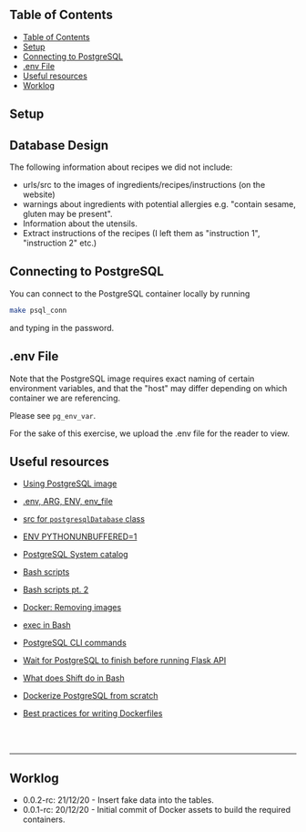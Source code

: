 ## Table of Contents

- [Table of Contents](#table-of-contents)
- [Setup](#setup)
- [Connecting to PostgreSQL](#connecting-to-postgresql)
- [.env File](#env-file)
- [Useful resources](#useful-resources)
- [Worklog](#worklog)

## Setup



## Database Design

The following information about recipes we did not include:

- urls/src to the images of ingredients/recipes/instructions (on the website)
- warnings about ingredients with potential allergies e.g. "contain sesame, gluten may be present".
- Information about the utensils.
- Extract instructions of the recipes (I left them as "instruction 1", "instruction 2" etc.)

## Connecting to PostgreSQL

You can connect to the PostgreSQL container locally by running

```bash
make psql_conn
```
and typing in the password.

## .env File

Note that the PostgreSQL image requires exact naming of certain environment variables, and that the "host" may differ depending on which container we are referencing.

Please see `pg_env_var`.

For the sake of this exercise, we upload the .env file for the reader to view.

## Useful resources

- [Using PostgreSQL image](https://hub.docker.com/_/postgres)

- [.env, ARG, ENV, env_file](https://vsupalov.com/docker-arg-env-variable-guide/)

- [src for `postgresqlDatabase` class](https://github.com/coleifer/peewee/blob/master/peewee.py)

- [ENV PYTHONUNBUFFERED=1](https://stackoverflow.com/questions/59812009/what-is-the-use-of-pythonunbuffered-in-docker-file)

- [PostgreSQL System catalog](https://severalnines.com/database-blog/understanding-and-reading-postgresql-system-catalog)

- [Bash scripts](https://stackoverflow.com/questions/34228864/stop-and-delete-docker-container-if-its-running)

- [Bash scripts pt. 2](https://stackoverflow.com/questions/12137431/test-if-a-command-outputs-an-empty-string/25496589#25496589)

- [Docker: Removing images](https://stackoverflow.com/questions/40084044/how-to-remove-docker-images-based-on-name)

- [exec in Bash](https://askubuntu.com/questions/525767/what-does-an-exec-command-do)

- [PostgreSQL CLI commands](https://www.postgresqltutorial.com/psql-commands/)

- [Wait for PostgreSQL to finish before running Flask API](https://docs.docker.com/compose/startup-order/)

- [What does Shift do in Bash](https://unix.stackexchange.com/questions/174566/what-is-the-purpose-of-using-shift-in-shell-scripts)

- [Dockerize PostgreSQL from scratch](https://docs.docker.com/engine/examples/postgresql_service/)

- [Best practices for writing Dockerfiles](https://docs.docker.com/develop/develop-images/dockerfile_best-practices/)

<br>
<br>

---

## Worklog

- 0.0.2-rc: 21/12/20 - Insert fake data into the tables.
- 0.0.1-rc: 20/12/20 - Initial commit of Docker assets to build the required containers.